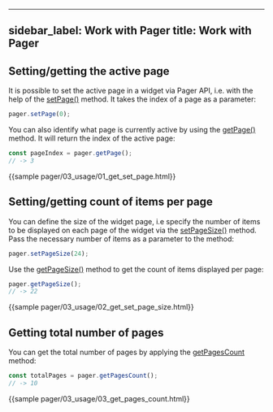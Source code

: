 
---
sidebar_label: Work with Pager
title: Work with Pager
---          


Setting/getting the active page
--------------------------

It is possible to set the active page in a widget via Pager API, i.e. with the help of the [setPage()](pager/api/pager_setpage_method.md) method. It takes the index of a page as a parameter:

~~~js
pager.setPage(0);
~~~

You can also identify what page is currently active by using the [getPage()](pager/api/pager_getpage_method.md) method. It will return the index of the active page:

~~~js
const pageIndex = pager.getPage();
// -> 3
~~~

{{sample    pager/03_usage/01_get_set_page.html}}

Setting/getting count of items per page
-----------------------------------------

You can define the size of the widget page, i.e specify the number of items to be displayed on each page of the widget via the [setPageSize()](pager/api/pager_setpagesize_method.md) method. Pass the necessary number of items as a parameter to the method:

~~~js
pager.setPageSize(24);
~~~

Use the [getPageSize()](pager/api/pager_getpagesize_method.md) method to get the count of items displayed per page:

~~~js
pager.getPageSize();
// -> 22
~~~

{{sample    pager/03_usage/02_get_set_page_size.html}}

Getting total number of pages
-------------------------------

You can get the total number of pages by applying the [getPagesCount](pager/api/pager_getpagescount_method.md) method:

~~~js
const totalPages = pager.getPagesCount();
// -> 10
~~~

{{sample    pager/03_usage/03_get_pages_count.html}}